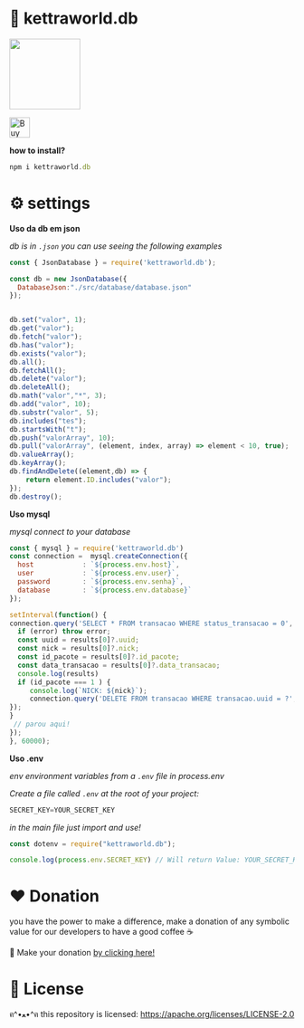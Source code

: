 # 🎑 kettraworld.db

<img src="https://media0.giphy.com/media/l49JMXqhPSZiaYNag/giphy.gif?cid=ecf05e47bsa3hf37bogyp6qno8kkx60gvvxq36hs4jfhjsop&rid=giphy.gif&ct=s" width="125" height="125">

<a href='https://ko-fi.com/Z8Z6BKCU0' target='_blank'><img height='36' style='border:0px;height:36px;' src='https://cdn.ko-fi.com/cdn/kofi3.png?v=3' border='0' alt='Buy Me a Coffee at ko-fi.com' /></a>

**how to install?**
```js
npm i kettraworld.db
```

# ⚙️ settings 

**Uso da db em json**

_db is in `.json` you can use seeing the following examples_

```js
const { JsonDatabase } = require('kettraworld.db');

const db = new JsonDatabase({
  DatabaseJson:"./src/database/database.json"
});


db.set("valor", 1);
db.get("valor");
db.fetch("valor");
db.has("valor");
db.exists("valor");
db.all();
db.fetchAll();
db.delete("valor");
db.deleteAll();
db.math("valor","*", 3);
db.add("valor", 10);
db.substr("valor", 5);
db.includes("tes");
db.startsWith("t");
db.push("valorArray", 10);
db.pull("valorArray", (element, index, array) => element < 10, true); 
db.valueArray();
db.keyArray();
db.findAndDelete((element,db) => {
    return element.ID.includes("valor");
});
db.destroy();
```

**Uso mysql**

_mysql connect to your database_

```js
const { mysql } = require('kettraworld.db')
const connection =  mysql.createConnection({
  host            : `${process.env.host}`,
  user            : `${process.env.user}`,
  password        : `${process.env.senha}`,
  database        : `${process.env.database}`
});

setInterval(function() {
connection.query('SELECT * FROM transacao WHERE status_transacao = 0', function (error, results, fields) {
  if (error) throw error;
  const uuid = results[0]?.uuid;
  const nick = results[0]?.nick;
  const id_pacote = results[0]?.id_pacote;
  const data_transacao = results[0]?.data_transacao;
  console.log(results)
  if (id_pacote === 1 ) {
     console.log(`NICK: ${nick}`);
     connection.query('DELETE FROM transacao WHERE transacao.uuid = ?', [`${uuid}`] , function(err, rows, fields) {
});
}
 // parou aqui!
}); 
}, 60000);
```
**Uso .env**

_env environment variables from a `.env` file in process.env_

_Create a file called `.env` at the root of your project:_
```js
SECRET_KEY=YOUR_SECRET_KEY
```
_in the main file just import and use!_
```js
const dotenv = require("kettraworld.db");

console.log(process.env.SECRET_KEY) // Will return Value: YOUR_SECRET_KEY


```



# ❤️ Donation 

you have the power to make a difference, make a donation of any symbolic value for our developers to have a good coffee ☕

🌟 Make your donation [by clicking here!](https://ko-fi.com/sebastianjn007)

# 📃 License

ฅ^•ﻌ•^ฅ this repository is licensed: https://apache.org/licenses/LICENSE-2.0
